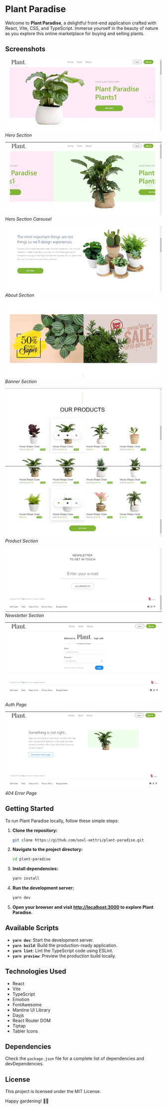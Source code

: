 # Plant Paradise

Welcome to **Plant Paradise**, a delightful front-end application crafted with React, Vite, CSS, and TypeScript. Immerse yourself in the beauty of nature as you explore this online marketplace for buying and selling plants.

## Screenshots

![Hero Section](src/assets/Images/heroSection.png)
*Hero Section*

![Hero Section Carousel](src/assets/Images/hero-carousel.png)
*Hero Section Carousel*

![About Section](src/assets/Images/2.png)
*About Section*

![Banner Section](src/assets/Images/3.png)
*Banner Section*

![Product Section 1](src/assets/Images/4.png)
![Product Section 2](src/assets/Images/5.png)
*Product Section*

![Newsletter Section](src/assets/Images/6.png)
*Newsletter Section*

![Auth Page](src/assets/Images/auth.png)
*Auth Page*

![404 Error Page](src/assets/Images/404.png)
*404 Error Page*

## Getting Started

To run Plant Paradise locally, follow these simple steps:

1. **Clone the repository:**
    ```bash
    git clone https://github.com/soul-xettri/plant-paradise.git
    ```

2. **Navigate to the project directory:**
    ```bash
    cd plant-paradise
    ```

3. **Install dependencies:**
    ```bash
    yarn install
    ```

4. **Run the development server:**
    ```bash
    yarn dev
    ```

5. **Open your browser and visit [http://localhost:3000](http://localhost:3000) to explore Plant Paradise.**

## Available Scripts

- **`yarn dev`**: Start the development server.
- **`yarn build`**: Build the production-ready application.
- **`yarn lint`**: Lint the TypeScript code using ESLint.
- **`yarn preview`**: Preview the production build locally.

## Technologies Used

- React
- Vite
- TypeScript
- Emotion
- FontAwesome
- Mantine UI Library
- Dayjs
- React Router DOM
- Tiptap
- Tabler Icons

## Dependencies

Check the `package.json` file for a complete list of dependencies and devDependencies.

## License

This project is licensed under the MIT License.

Happy gardening! 🌿🌼
